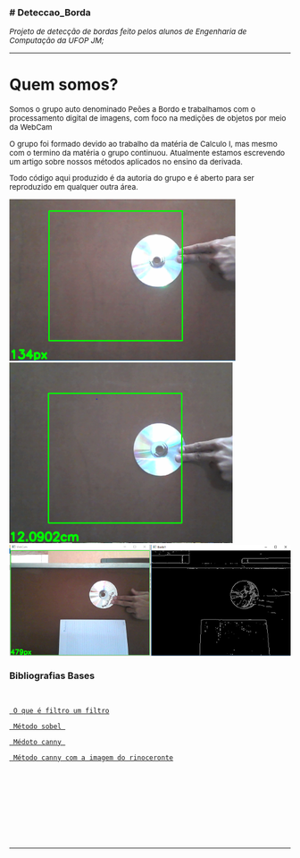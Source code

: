 ﻿<head>
<h3># Deteccao_Borda</h3>
</head>				
<body>
<i><p style ="font-size:10pt;"> Projeto de detecção de bordas feito pelos alunos de Engenharia de Computação da UFOP JM;</p></i>

<hr color="gray" width="100%" size = "5px">

<h1>Quem somos?</h1>
<p style ="font-size:10pt;"> Somos o grupo auto denominado Peões a Bordo e trabalhamos com o processamento digital de imagens, com foco na medições de objetos por meio da WebCam</p>
<p style ="font-size:10pt;">O grupo foi formado devido ao trabalho da matéria de Calculo I, mas mesmo com o termino da matéria o grupo continuou. Atualmente estamos escrevendo um artigo sobre nossos métodos aplicados no ensino da derivada.</p>
<p style ="font-size:10pt;">Todo código aqui produzido é da autoria do grupo e é aberto para ser reproduzido em qualquer outra área. </p>

![Alt text ](https://github.com/JJader/Deteccao_Borda/blob/master/Documentacao/2-3-Apresentacao/latex/img/F4.png?raw=true "Calibragem" )
![Alt text](https://github.com/JJader/Deteccao_Borda/blob/master/Documentacao/2-3-Apresentacao/latex/img/F5.png?raw=true "Calibragem" )
![Alt text](https://github.com/JJader/Deteccao_Borda/blob/master/Documentacao/2-3-Apresentacao/latex/img/F7.png?raw=true "Calibragem" )

<h3>Bibliografias Bases</h3>
<code>
<pre>
<a href=https://www.youtube.com/watch?v=C_zFhWdM4ic> O que é filtro um filtro</a></br>
<a href=https://www.youtube.com/watch?v=uihBwtPIBxM> Método sobel </a></br>
<a href=https://www.youtube.com/watch?v=sRFM5IEqR2w> Médoto canny </a></br>
<a href=https://www.youtube.com/watch?v=Ix-przhnKhQ//> Método canny com a imagem do rinoceronte</a></br></br>
</pre>

</br></br>
<hr color="gray" width="100%" size = "5px">
</body>
